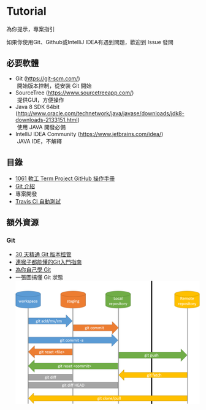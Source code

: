 # Tutorial
為你提示，專案指引

如果你使用Git、Github或IntelliJ IDEA有遇到問題，歡迎到 Issue 發問

## 必要軟體
* Git (https://git-scm.com/)  
  開始版本控制，從安裝 Git 開始
* SourceTree (https://www.sourcetreeapp.com/)  
  提供GUI，方便操作
* Java 8 SDK 64bit (http://www.oracle.com/technetwork/java/javase/downloads/jdk8-downloads-2133151.html)  
  使用 JAVA 開發必備
* IntelliJ IDEA Community (https://www.jetbrains.com/idea/)  
  JAVA IDE，不解釋

## 目錄
* [1061 軟工 Term Project GitHub 操作手冊](./GitHub.md)
* [Git 介紹](./Git.md)
* 專案開發
* [Travis CI 自動測試](./Travis-CI.md)

## 額外資源
### Git
* [30 天精通 Git 版本控管](https://github.com/doggy8088/Learn-Git-in-30-days)
* [連猴子都能懂的Git入門指南](https://backlogtool.com/git-tutorial/tw/)
* [為你自己學 Git](http://gitbook.tw/)
* 一張圖搞懂 Git 狀態  
  [![](img/git-operations.png)](img/git-operations.png)
